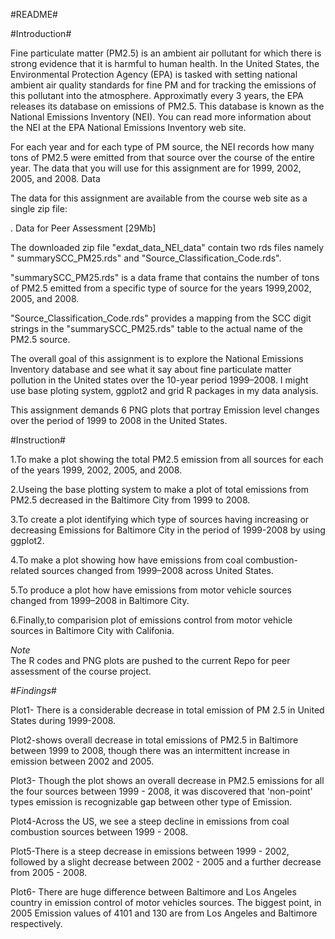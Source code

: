 #README#

#Introduction#

Fine particulate matter (PM2.5) is an ambient air pollutant for which there is strong evidence that it is harmful to human health. In the United States, the Environmental Protection Agency (EPA) is tasked with setting national ambient air quality standards for fine PM and for tracking the emissions of this pollutant into the atmosphere. Approximatly every 3 years, the EPA releases its database on emissions of PM2.5. This database is known as the National Emissions Inventory (NEI). You can read more information about the NEI at the EPA National Emissions Inventory web site.

For each year and for each type of PM source, the NEI records how many tons of PM2.5 were emitted from that source over the course of the entire year. The data that you will use for this assignment are for 1999, 2002, 2005, and 2008. Data

The data for this assignment are available from the course web site as a single zip file:

. Data for Peer Assessment [29Mb]

The downloaded zip file "exdat_data_NEI_data" contain two rds files namely " summarySCC_PM25.rds" and "Source_Classification_Code.rds".

"summarySCC_PM25.rds" is a data frame that contains the number of tons of PM2.5 emitted from a specific type of source for the years 1999,2002, 2005, and 2008.

"Source_Classification_Code.rds" provides a mapping from the SCC digit strings in the "summarySCC_PM25.rds" table to the actual name of the PM2.5 source.

The overall goal of this assignment is to explore the National Emissions Inventory database and see what it say about fine particulate matter pollution in the United states over the 10-year period 1999–2008. I might use base ploting system, ggplot2 and grid R packages in my data analysis.

This assignment demands 6 PNG plots that portray Emission level changes over the period of 1999 to 2008 in the United States.

#Instruction#

1.To make a plot showing the total PM2.5 emission from all sources for each       of the years 1999, 2002, 2005, and 2008.

2.Useing the base plotting system to make a plot of total emissions from PM2.5 decreased in the Baltimore City from 1999 to 2008.

3.To create a plot identifying which type of sources having increasing or decreasing Emissions for Baltimore City in the period of 1999-2008 by using ggplot2.
        
4.To make a plot showing how have emissions from coal combustion-related sources changed from 1999–2008 across United States.

5.To produce a plot how have emissions from motor vehicle sources changed from 1999–2008 in Baltimore City.

6.Finally,to comparision plot of emissions control from motor vehicle sources in Baltimore City with Califonia.

*Note*  
The R codes and PNG plots are pushed to the current Repo for peer assessment of the course project.
  
 
 #*Findings*#
 
   Plot1- There is a considerable decrease in total emission of PM 2.5 in United States during 1999-2008.
	
   Plot2-shows overall decrease in total emissions of PM2.5 in Baltimore between 1999 to 2008, 
		  though there was an intermittent increase in emission between 2002 and 2005.

   Plot3- Though the plot shows an overall decrease in PM2.5 emissions for all the four sources between 1999 - 2008,
	   it was discovered that 'non-point' types emission is recognizable gap between other type of Emission.
   
   Plot4-Across the US, we see a steep decline in emissions from coal combustion sources between 1999 - 2008.

   Plot5-There is a steep decrease in emissions between 1999 - 2002, followed by a slight decrease between 2002 - 2005          and a further decrease from 2005 - 2008.
   
   Plot6- There are huge difference between Baltimore and Los Angeles country in emission control of motor vehicles             sources. The biggest point, in 2005 Emission values of 4101 and 130 are from Los Angeles and Baltimore    	          respectively.
